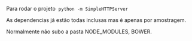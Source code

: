 Para rodar o projeto 
  `python -m SimpleHTTPServer` 
  
  
As dependencias já estão todas inclusas mas é apenas por amostragem.     


Normalmente não subo a pasta NODE_MODULES, BOWER.
